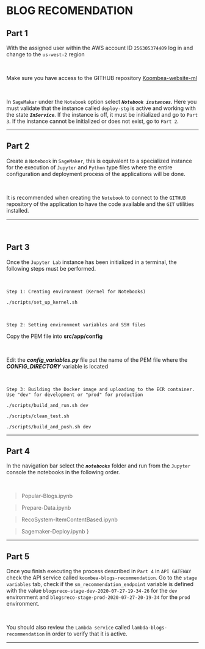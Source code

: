 # BLOG RECOMENDATION

## Part 1

With the assigned user within the AWS account ID `256305374409` log in and change to the `us-west-2` region

<br>

Make sure you have access to the GITHUB repository [Koombea-website-ml](https://github.com/koombea/koombea-website-ml)

<br>

In `SageMaker` under the `Notebook` option select ***`Notebook instances`***. Here you must validate that the instance called `deploy-stg` is active and working with the state ***`InService`***. If the instance is off, it must be initialized and go to `Part 3`. If the instance cannot be initialized or does not exist, go to `Part 2`.

-------------    
## Part 2

Create a `Notebook` in `SageMaker`, this is equivalent to a specialized instance for the execution of `Jupyter` and `Python` type files where the entire configuration and deployment process of the applications will be done.

<br>

It is recommended when creating the `Notebook` to connect to the `GITHUB` repository of the application to have the code available and the `GIT` utilities installed.

-------------
<br>

## Part 3

Once the `Jupyter Lab` instance has been initialized in a terminal, the following steps must be performed.

<br>

`Step 1: Creating environment (Kernel for Notebooks)`

```shell
./scripts/set_up_kernel.sh

```
<br>

`Step 2: Setting environment variables and SSH files`

Copy the PEM file into **src/app/config**

<br>

Edit the ***config_variables.py*** file put the name of the PEM file where the ***CONFIG_DIRECTORY*** variable is located

<br>

`Step 3: Building the Docker image and uploading to the ECR container. Use "dev" for development or "prod" for production`

```shell
./scripts/build_and_run.sh dev
```
```shell
./scripts/clean_test.sh 
```
```shell
./scripts/build_and_push.sh dev
```

-------------
## Part 4

In the navigation bar select the ***`notebooks`*** folder and run from the `Jupyter` console the notebooks in the following order.

<br>

> Popular-Blogs.ipynb

> Prepare-Data.ipynb

> RecoSystem-ItemContentBased.ipynb

> Sagemaker-Deploy.ipynb
}

-------------

## Part 5

Once you finish executing the process described in `Part 4` in `API GATEWAY` check the API service called `koombea-blogs-recommendation`. Go to the `stage variables` tab, check if the `sm_recommendation_endpoint` variable is defined with the value `blogsreco-stage-dev-2020-07-27-19-34-26` for the `dev` environment and `blogsreco-stage-prod-2020-07-27-20-19-34` for the `prod` environment.

<br>

You should also review the `Lambda service` called `lambda-blogs-recommendation` in order to verify that it is active.

-------------
